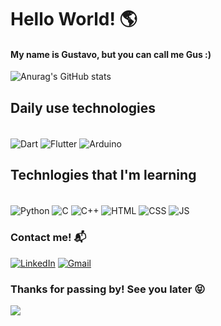 # Hello World! 🌎
#### My name is Gustavo, but you can call me Gus :)

![Anurag's GitHub stats](https://github-readme-stats.vercel.app/api?username=PGhust&show_icons=true&theme=dark)


## Daily use technologies 
<div style="display:inline_block"><br/>
<img align="center" alt="Dart" src="https://img.shields.io/badge/dart-%230175C2.svg?style=for-the-badge&logo=dart&logoColor=white"/>
<img align="center" alt="Flutter" src="https://img.shields.io/badge/Flutter-%2302569B.svg?style=for-the-badge&logo=Flutter&logoColor=white"/>
<img align="center" alt="Arduino" src="https://img.shields.io/badge/-Arduino-00979D?style=for-the-badge&logo=Arduino&logoColor=white"/>
</div>

## Technlogies that I'm learning
<div style="display:inline_block"><br/>
<img align="center" alt="Python" src="https://img.shields.io/badge/python-3670A0?style=for-the-badge&logo=python&logoColor=ffdd54"/>
<img align="center" alt="C" src="https://img.shields.io/badge/c-%2300599C.svg?style=for-the-badge&logo=c&logoColor=white"/>
<img align="center" alt="C++" src="https://img.shields.io/badge/c++-%2300599C.svg?style=for-the-badge&logo=c%2B%2B&logoColor=white"/>
<img align="center" alt="HTML" src="https://img.shields.io/badge/html5-%23E34F26.svg?style=for-the-badge&logo=html5&logoColor=white"/>
<img align="center" alt="CSS" src="https://img.shields.io/badge/css3-%231572B6.svg?style=for-the-badge&logo=css3&logoColor=white"/>
<img align="center" alt="JS" src="https://img.shields.io/badge/javascript-%23323330.svg?style=for-the-badge&logo=javascript&logoColor=%23F7DF1E"/>
</div>

### Contact me! 📬
[![LinkedIn](https://img.shields.io/badge/linkedin-%230077B5.svg?style=for-the-badge&logo=linkedin&logoColor=white)](https://www.linkedin.com/in/gustavo-guimar%C3%A3es-de-carvalho-694407208)
[![Gmail](https://img.shields.io/badge/Gmail-D14836?style=for-the-badge&logo=gmail&logoColor=white)](https://mail.google.com/mail/u/0/#inbox?compose=jrjtWvPfsPmxDtpGSFKdfWxLGfTvbmJqvWwnbHhXHVDqtTkDmJvnzRgvGZgPfvRfvwTqSCQX)



### Thanks for passing by! See you later 😝
<img src="https://profile-counter.glitch.me/PGhust/count.svg" />


<!--
**PGhust/PGhust** is a ✨ _special_ ✨ repository because its `README.md` (this file) appears on your GitHub profile.

Here are some ideas to get you started:

- 🔭 I’m currently working on ...
- 🌱 I’m currently learning ...
- 👯 I’m looking to collaborate on ...
- 🤔 I’m looking for help with ...
- 💬 Ask me about ...
- 📫 How to reach me: ...
- 😄 Pronouns: ...
- ⚡ Fun fact: ...
-->
